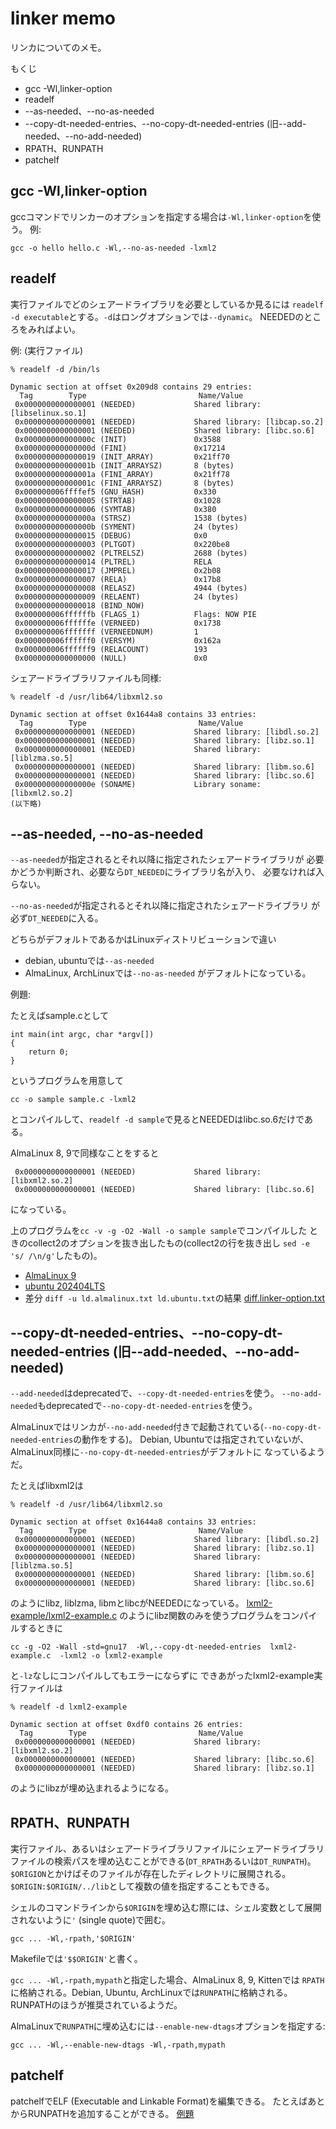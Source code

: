 # linker memo

リンカについてのメモ。

もくじ

- gcc -Wl,linker-option
- readelf
- --as-needed、--no-as-needed
- --copy-dt-needed-entries、--no-copy-dt-needed-entries (旧--add-needed、--no-add-needed)
- RPATH、RUNPATH
- patchelf

## gcc -Wl,linker-option

gccコマンドでリンカーのオプションを指定する場合は``-Wl,linker-option``を使う。
例:

```
gcc -o hello hello.c -Wl,--no-as-needed -lxml2
```

## readelf

実行ファイルでどのシェアードライブラリを必要としているか見るには
``readelf -d executable``とする。``-d``はロングオプションでは``--dynamic``。
NEEDEDのところをみればよい。

例: (実行ファイル)
```
% readelf -d /bin/ls

Dynamic section at offset 0x209d8 contains 29 entries:
  Tag        Type                         Name/Value
 0x0000000000000001 (NEEDED)             Shared library: [libselinux.so.1]
 0x0000000000000001 (NEEDED)             Shared library: [libcap.so.2]
 0x0000000000000001 (NEEDED)             Shared library: [libc.so.6]
 0x000000000000000c (INIT)               0x3588
 0x000000000000000d (FINI)               0x17214
 0x0000000000000019 (INIT_ARRAY)         0x21ff70
 0x000000000000001b (INIT_ARRAYSZ)       8 (bytes)
 0x000000000000001a (FINI_ARRAY)         0x21ff78
 0x000000000000001c (FINI_ARRAYSZ)       8 (bytes)
 0x000000006ffffef5 (GNU_HASH)           0x330
 0x0000000000000005 (STRTAB)             0x1028
 0x0000000000000006 (SYMTAB)             0x380
 0x000000000000000a (STRSZ)              1538 (bytes)
 0x000000000000000b (SYMENT)             24 (bytes)
 0x0000000000000015 (DEBUG)              0x0
 0x0000000000000003 (PLTGOT)             0x220be8
 0x0000000000000002 (PLTRELSZ)           2688 (bytes)
 0x0000000000000014 (PLTREL)             RELA
 0x0000000000000017 (JMPREL)             0x2b08
 0x0000000000000007 (RELA)               0x17b8
 0x0000000000000008 (RELASZ)             4944 (bytes)
 0x0000000000000009 (RELAENT)            24 (bytes)
 0x0000000000000018 (BIND_NOW)           
 0x000000006ffffffb (FLAGS_1)            Flags: NOW PIE
 0x000000006ffffffe (VERNEED)            0x1738
 0x000000006fffffff (VERNEEDNUM)         1
 0x000000006ffffff0 (VERSYM)             0x162a
 0x000000006ffffff9 (RELACOUNT)          193
 0x0000000000000000 (NULL)               0x0
```

シェアードライブラリファイルも同様:

```
% readelf -d /usr/lib64/libxml2.so

Dynamic section at offset 0x1644a8 contains 33 entries:
  Tag        Type                         Name/Value
 0x0000000000000001 (NEEDED)             Shared library: [libdl.so.2]
 0x0000000000000001 (NEEDED)             Shared library: [libz.so.1]
 0x0000000000000001 (NEEDED)             Shared library: [liblzma.so.5]
 0x0000000000000001 (NEEDED)             Shared library: [libm.so.6]
 0x0000000000000001 (NEEDED)             Shared library: [libc.so.6]
 0x000000000000000e (SONAME)             Library soname: [libxml2.so.2]
(以下略)
```

## --as-needed, --no-as-needed

``--as-needed``が指定されるとそれ以降に指定されたシェアードライブラリが
必要かどうか判断され、必要なら``DT_NEEDED``にライブラリ名が入り、
必要なければ入らない。

``--no-as-needed``が指定されるとそれ以降に指定されたシェアードライブラリ
が必ず``DT_NEEDED``に入る。

どちらがデフォルトであるかはLinuxディストリビューションで違い
- debian, ubuntuでは``--as-needed``
- AlmaLinux, ArchLinuxでは``--no-as-needed``
がデフォルトになっている。

例題:

たとえばsample.cとして
```
int main(int argc, char *argv[])
{
    return 0;
}
```
というプログラムを用意して

```
cc -o sample sample.c -lxml2
```
とコンパイルして、``readelf -d sample``で見るとNEEDEDはlibc.so.6だけである。

AlmaLinux 8, 9で同様なことをすると
```
 0x0000000000000001 (NEEDED)             Shared library: [libxml2.so.2]
 0x0000000000000001 (NEEDED)             Shared library: [libc.so.6]
```
になっている。

上のプログラムを``cc -v -g -O2 -Wall -o sample sample``でコンパイルした
ときのcollect2のオプションを抜き出したもの(collect2の行を抜き出し
``sed -e 's/ /\n/g'``したもの)。

- [AlmaLinux 9](ld.almalinux.txt)
- [ubuntu 202404LTS](ld.ubuntu.txt)
- 差分 ``diff -u ld.almalinux.txt ld.ubuntu.txt``の結果 [diff.linker-option.txt](diff.linker-option.txt)

## --copy-dt-needed-entries、--no-copy-dt-needed-entries (旧--add-needed、--no-add-needed)

``--add-needed``はdeprecatedで、``--copy-dt-needed-entries``を使う。
``--no-add-needed``もdeprecatedで``--no-copy-dt-needed-entries``を使う。

AlmaLinuxではリンカが``--no-add-needed``付きで起動されている(``--no-copy-dt-needed-entries``の動作をする)。
Debian, Ubuntuでは指定されていないが、AlmaLinux同様に``--no-copy-dt-needed-entries``がデフォルトに
なっているようだ。

たとえばlibxml2は
```
% readelf -d /usr/lib64/libxml2.so

Dynamic section at offset 0x1644a8 contains 33 entries:
  Tag        Type                         Name/Value
 0x0000000000000001 (NEEDED)             Shared library: [libdl.so.2]
 0x0000000000000001 (NEEDED)             Shared library: [libz.so.1]
 0x0000000000000001 (NEEDED)             Shared library: [liblzma.so.5]
 0x0000000000000001 (NEEDED)             Shared library: [libm.so.6]
 0x0000000000000001 (NEEDED)             Shared library: [libc.so.6]
```
のようにlibz, liblzma, libmとlibcがNEEDEDになっている。
[lxml2-example/lxml2-example.c](lxml2-example/lxml2-example.c)
のようにlibz関数のみを使うプログラムをコンパイルするときに
```
cc -g -O2 -Wall -std=gnu17  -Wl,--copy-dt-needed-entries  lxml2-example.c  -lxml2 -o lxml2-example
```
と``-lz``なしにコンパイルしてもエラーにならずに
できあがったlxml2-example実行ファイルは

```
% readelf -d lxml2-example

Dynamic section at offset 0xdf0 contains 26 entries:
  Tag        Type                         Name/Value
 0x0000000000000001 (NEEDED)             Shared library: [libxml2.so.2]
 0x0000000000000001 (NEEDED)             Shared library: [libc.so.6]
 0x0000000000000001 (NEEDED)             Shared library: [libz.so.1]
```

のようにlibzが埋め込まれるようになる。

## RPATH、RUNPATH

実行ファイル、あるいはシェアードライブラリファイルにシェアードライブラリ
ファイルの検索パスを埋め込むことができる(``DT_RPATH``あるいは``DT_RUNPATH``)。
``$ORIGION``とかけばそのファイルが存在したディレクトリに展開される。
``$ORIGIN:$ORIGIN/../lib``として複数の値を指定することもできる。

シェルのコマンドラインから``$ORIGIN``を埋め込む際には、シェル変数として展開
されないように``'`` (single quote)で囲む。
```
gcc ... -Wl,-rpath,'$ORIGIN'
```
Makefileでは``'$$ORIGIN'``と書く。

``gcc ... -Wl,-rpath,mypath``と指定した場合、AlmaLinux 8, 9, Kittenでは
``RPATH``に格納される。Debian, Ubuntu, ArchLinuxでは``RUNPATH``に格納される。
RUNPATHのほうが推奨されているようだ。

AlmaLinuxで``RUNPATH``に埋め込むには``--enable-new-dtags``オプションを指定する:
```
gcc ... -Wl,--enable-new-dtags -Wl,-rpath,mypath
```

## patchelf

patchelfでELF (Executable and Linkable Format)を編集できる。
たとえばあとからRUNPATHを追加することができる。
[例題](patchelf-example)

